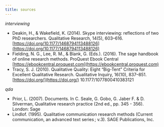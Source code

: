 ```yaml
---
title: sources 
---
```


_interviewing_
-   Deakin, H., & Wakefield, K. (2014). Skype interviewing: reflections of two PhD researchers. Qualitative Research, 14(5), 603–616. [https://doi.org/10.1177/1468794113488126](https://doi.org/10.1177/1468794113488126)
-   Fielding, N. G., Lee, R. M., & Blank, G. (Eds.). (2016). The sage handbook of online research methods. ProQuest Ebook Central [https://ebookcentral.proquest.com](https://ebookcentral.proquest.com)
-   Tracy, S. J. (2010). Qualitative Quality: Eight “Big-Tent” Criteria for Excellent Qualitative Research. Qualitative Inquiry, 16(10), 837–851. [https://doi.org/](https://doi.org/) 10.1177/1077800410383121


_qda_
- Prior, L. (2007). Documents. In C. Seale, G. Gobo, G. Jaber F. & D. Silverman, Qualitative research practice (2nd ed., pp. 345 - 356). London: Sage
- Lindlof. (1995). Qualitative communication research methods (Current communication, an advanced text series ; v.3). SAGE Publications, Inc.